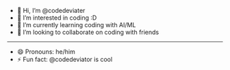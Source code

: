 - 👋 Hi, I’m @codedeviater
- 👀 I’m interested in coding :D
- 🌱 I’m currently learning coding with AI/ML
- 💞️ I’m looking to collaborate on coding with friends
------------------------------------------------------------
- 😄 Pronouns: he/him
- ⚡ Fun fact: @codedeviator is cool

<!---
codedeviater/codedeviater is a ✨ special ✨ repository because its `README.md` (this file) appears on your GitHub profile.
You can click the Preview link to take a look at your changes.
--->
